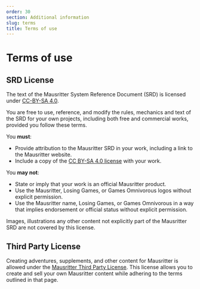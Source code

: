```yaml
---
order: 30
section: Additional information
slug: terms
title: Terms of use
---
```


# Terms of use

## SRD License

The text of the Mausritter System Reference Document (SRD) is licensed under [CC-BY-SA 4.0](https://creativecommons.org/licenses/by-sa/4.0/).

You are free to use, reference, and modify the rules, mechanics and text of the SRD for your own projects, including both free and commercial works, provided you follow these terms.

You **must**:

- Provide attribution to the Mausritter SRD in your work, including a link to the Mausritter website.
- Include a copy of the [CC BY-SA 4.0 license](https://creativecommons.org/licenses/by-sa/4.0/) with your work.

You **may not**:

- State or imply that your work is an official Mausritter product.
- Use the Mausritter, Losing Games, or Games Omnivorous logos without explicit permission.
- Use the Mausritter name, Losing Games, or Games Omnivorous in a way that implies endorsement or official status without explicit permission.

Images, illustrations any other content not explicitly part of the Mausritter SRD are not covered by this license.

## Third Party License

Creating adventures, supplements, and other content for Mausritter is allowed under the [Mausritter Third Party License](/third-party-licence). This license allows you to create and sell your own Mausritter content while adhering to the terms outlined in that page.
